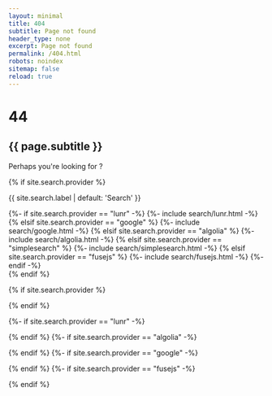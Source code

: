 ```yaml
---
layout: minimal
title: 404
subtitle: Page not found
header_type: none
excerpt: Page not found
permalink: /404.html
robots: noindex
sitemap: false
reload: true
---
```


<div class="my-auto text-center">
  <h1 {% if site.search.provider %}{% else %}class="display-1 font-weight-bold" {% endif %}>4<i class="fa fa-times-circle"></i>4</h1>
  <h2>{{ page.subtitle }}</h2>
</div>

<main class="container-lg pt-2 pb-5 {% if site.search.provider %}flex-fill{% endif %}">
  <!-- (c) Ben Balter https://ben.balter.com/2022/06/30/helpful-404s-for-jekyll-and-github-pages/ -->
  <div class="row">
    <div class="col-md-8 offset-md-2 my-0 text-center">
      <div class="alert alert-warning text-center" role="alert">
        <p class="font-weight-bold my-0 py-1">Perhaps you're looking for <span id="four-oh-four-suggestion"></span>?</p>
      </div>
    </div>
  </div>
  {% if site.search.provider %}
  <div class="row">
    <div class="col-lg-8 offset-lg-2 my-auto text-center">
      <p class="lead font-weight-bold">{{ site.search.label | default: 'Search' }} <i class="fa fa-search" aria-hidden="true"></i></p>
      {%- if site.search.provider == "lunr" -%}
      {%- include search/lunr.html -%}
      {% elsif site.search.provider == "google" %}
      {%- include search/google.html -%}
      {% elsif site.search.provider == "algolia" %}
      {%- include search/algolia.html -%}
      {% elsif site.search.provider == "simplesearch" %}
      {%- include search/simplesearch.html -%}
      {% elsif site.search.provider == "fusejs" %}
      {%- include search/fusejs.html -%}
      {%- endif -%}
    </div>
  </div>
  {% endif %}
</main>

<script src="{{ '/assets/js/better404/better404.js' | absolute_url }}"></script>
{% if site.search.provider %}
<script src="https://code.jquery.com/jquery-3.5.1.slim.min.js" integrity="sha384-DfXdz2htPH0lsSSs5nCTpuj/zy4C+OGpamoFVy38MVBnE+IbbVYUew+OrCXaRkfj" crossorigin="anonymous"></script>
<script src="https://cdn.jsdelivr.net/npm/popper.js@1.16.0/dist/umd/popper.min.js" integrity="sha384-Q6E9RHvbIyZFJoft+2mJbHaEWldlvI9IOYy5n3zV9zzTtmI3UksdQRVvoxMfooAo" crossorigin="anonymous"></script>
<script src="https://stackpath.bootstrapcdn.com/bootstrap/4.5.0/js/bootstrap.min.js" integrity="sha384-OgVRvuATP1z7JjHLkuOU7Xw704+h835Lr+6QL9UvYjZE3Ipu6Tp75j7Bh/kR0JKI" crossorigin="anonymous"></script>
{% endif %}

{%- if site.search.provider == "lunr" -%}
<script src="https://unpkg.com/lunr/lunr.min.js"></script>
<script src="{{ '/assets/js/lunr/lunr-store.js' | absolute_url }}"></script>
<script src="{{ '/assets/js/lunr/lunr-search.js' | absolute_url }}"></script>
{% endif %}
{%- if site.search.provider == "algolia" -%}
<script src="https://cdn.jsdelivr.net/npm/algoliasearch@4/dist/algoliasearch-lite.umd.js"></script>
<script src="https://cdn.jsdelivr.net/npm/instantsearch.js@4"></script>
<script src="{{ '/assets/js/algolia/algolia-search.js' | absolute_url }}"></script>
{% endif %}
{%- if site.search.provider == "google" -%}
<script src="{{ '/assets/js/google/google-search.js' | absolute_url }}"></script>
{% endif %}
{%- if site.search.provider == "fusejs" -%}
<script src="https://cdn.jsdelivr.net/npm/fuse.js@7.1.0/dist/fuse.min.js"></script>
<script src="{{ '/assets/js/fusejs/fusejs-store.js' | absolute_url }}"></script>
<script src="{{ '/assets/js/fusejs/fusejs-search.min.js' | absolute_url }}"></script>
{% endif %}
